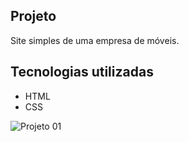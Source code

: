 ## Projeto
Site simples de uma empresa de móveis.

## Tecnologias utilizadas
- HTML
- CSS
  
![Projeto 01](https://github.com/gabspock/Moveis/assets/121103059/93828f3e-840e-4a1e-9c43-dd71ec2f50e3)
